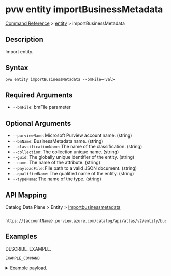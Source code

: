 # pvw entity importBusinessMetadata
[Command Reference](../../../README.md#command-reference) > [entity](./main.md) > importBusinessMetadata

## Description
Import entity.

## Syntax
```
pvw entity importBusinessMetadata --bmFile=<val>
```

## Required Arguments
- `--bmFile`: bmFile parameter

## Optional Arguments
- `--purviewName`: Microsoft Purview account name. (string)
- `--bmName`: BusinessMetadata name. (string)
- `--classificationName`: The name of the classification. (string)
- `--collection`: The collection unique name. (string)
- `--guid`: The globally unique identifier of the entity. (string)
- `--name`: The name of the attribute. (string)
- `--payloadFile`: File path to a valid JSON document. (string)
- `--qualifiedName`: The qualified name of the entity. (string)
- `--typeName`: The name of the type. (string)

## API Mapping
Catalog Data Plane > Entity > [Importbusinessmetadata]()
```
 https://{accountName}.purview.azure.com/catalog/api/atlas/v2/entity/businessmetadata
```

## Examples
DESCRIBE_EXAMPLE.
```powershell
EXAMPLE_COMMAND
```
<details><summary>Example payload.</summary>
<p>

```json
PASTE_JSON_HERE
```
</p>
</details>